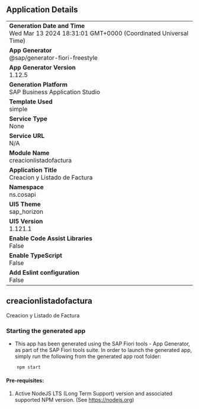 ## Application Details
|               |
| ------------- |
|**Generation Date and Time**<br>Wed Mar 13 2024 18:31:01 GMT+0000 (Coordinated Universal Time)|
|**App Generator**<br>@sap/generator-fiori-freestyle|
|**App Generator Version**<br>1.12.5|
|**Generation Platform**<br>SAP Business Application Studio|
|**Template Used**<br>simple|
|**Service Type**<br>None|
|**Service URL**<br>N/A
|**Module Name**<br>creacionlistadofactura|
|**Application Title**<br>Creacion y Listado de Factura|
|**Namespace**<br>ns.cosapi|
|**UI5 Theme**<br>sap_horizon|
|**UI5 Version**<br>1.121.1|
|**Enable Code Assist Libraries**<br>False|
|**Enable TypeScript**<br>False|
|**Add Eslint configuration**<br>False|

## creacionlistadofactura

Creacion y Listado de Factura

### Starting the generated app

-   This app has been generated using the SAP Fiori tools - App Generator, as part of the SAP Fiori tools suite.  In order to launch the generated app, simply run the following from the generated app root folder:

```
    npm start
```

#### Pre-requisites:

1. Active NodeJS LTS (Long Term Support) version and associated supported NPM version.  (See https://nodejs.org)


